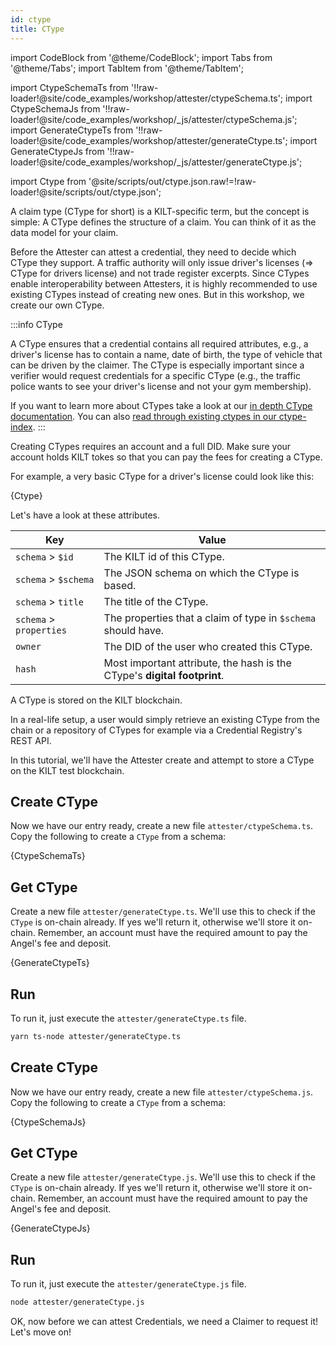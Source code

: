 ```yaml
---
id: ctype
title: CType
---
```


import CodeBlock from '@theme/CodeBlock';
import Tabs from '@theme/Tabs';
import TabItem from '@theme/TabItem';

import CtypeSchemaTs from '!!raw-loader!@site/code_examples/workshop/attester/ctypeSchema.ts';
import CtypeSchemaJs from '!!raw-loader!@site/code_examples/workshop/_js/attester/ctypeSchema.js';
import GenerateCtypeTs from '!!raw-loader!@site/code_examples/workshop/attester/generateCtype.ts';
import GenerateCtypeJs from '!!raw-loader!@site/code_examples/workshop/_js/attester/generateCtype.js';

<!-- Taken from https://github.com/webpack-contrib/raw-loader/issues/91#issuecomment-648830498 -->
import Ctype from '@site/scripts/out/ctype.json.raw!=!raw-loader!@site/scripts/out/ctype.json';

A claim type (CType for short) is a KILT-specific term, but the concept is simple:
A CType defines the structure of a claim.
You can think of it as the data model for your claim.


Before the <span className="label-role attester">Attester</span> can attest a credential, they need to decide which CType they support.
A traffic authority will only issue driver's licenses (=> CType for drivers license) and not trade register excerpts.
Since CTypes enable interoperability between Attesters, it is highly recommended to use existing CTypes instead of creating new ones.
But in this workshop, we create our own CType.

:::info CType

A CType ensures that a credential contains all required attributes, e.g., a driver's license has to contain a name, date of birth, the type of vehicle that can be driven by the claimer.
The CType is especially important since a verifier would request credentials for a specific CType (e.g., the traffic police wants to see your driver's license and not your gym membership).

If you want to learn more about CTypes take a look at our [in depth CType documentation](/docs/concepts/credentials/ctypes).
You can also [read through existing ctypes in our ctype-index](https://github.com/KILTprotocol/ctype-index).
:::

Creating CTypes requires an account and a full DID.
Make sure your account holds KILT tokes so that you can pay the fees for creating a CType.

For example, a very basic CType for a driver's license could look like this:

<CodeBlock className="language-json">
  {Ctype}
</CodeBlock>

Let's have a look at these attributes.

| Key                     | Value                                                                    |
| ----------------------- | ------------------------------------------------------------------------ |
| `schema` > `$id`        | The KILT id of this CType.                                               |
| `schema` > `$schema`    | The JSON schema on which the CType is based.                             |
| `schema` > `title`      | The title of the CType.                                                  |
| `schema` > `properties` | The properties that a claim of type in `$schema` should have.            |
| `owner`                 | The DID of the user who created this CType.                              |
| `hash`                  | Most important attribute, the hash is the CType's **digital footprint**. |

A CType is stored on the KILT blockchain.

In a real-life setup, a user would simply retrieve an existing CType from the chain or a repository of CTypes for example via a Credential Registry's REST API.

In this tutorial, we'll have the <span className="label-role attester">Attester</span> create and attempt to store a CType on the KILT test blockchain.

<Tabs>
  <TabItem value='ts' label='Typescript' default>

  ## Create CType

  Now we have our entry ready, create a new file `attester/ctypeSchema.ts`.
  Copy the following to create a `CType` from a schema:

  <CodeBlock title="attester/ctypeSchema.ts" className="language-ts">
    {CtypeSchemaTs}
  </CodeBlock>

  ## Get CType

  Create a new file `attester/generateCtype.ts`.
  We'll use this to check if the `CType` is on-chain already.
  If yes we'll return it, otherwise we'll store it on-chain.
  Remember, an account must have the required amount to pay the Angel's fee and deposit.

  <CodeBlock title="attester/generateCtype.ts" className="language-ts">
    {GenerateCtypeTs}
  </CodeBlock>

  ## Run

  To run it, just execute the `attester/generateCtype.ts` file.

  ```bash
  yarn ts-node attester/generateCtype.ts
  ```

  </TabItem>
  <TabItem value='js' label='Javascript' default>

  ## Create CType

  Now we have our entry ready, create a new file `attester/ctypeSchema.js`.
  Copy the following to create a `CType` from a schema:

  <CodeBlock title="attester/ctypeSchema.js" className="language-js">
    {CtypeSchemaJs}
  </CodeBlock>

  ## Get CType

  Create a new file `attester/generateCtype.js`.
  We'll use this to check if the `CType` is on-chain already.
  If yes we'll return it, otherwise we'll store it on-chain.
  Remember, an account must have the required amount to pay the Angel's fee and deposit.

  <CodeBlock title="attester/generateCtype.js" className="language-js">
    {GenerateCtypeJs}
  </CodeBlock>

  ## Run

  To run it, just execute the `attester/generateCtype.js` file.

  ```bash
  node attester/generateCtype.js
  ```

  </TabItem>
</Tabs>

OK, now before we can attest Credentials, we need a <span className="label-role claimer">Claimer</span> to request it! Let's move on!
